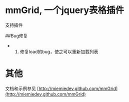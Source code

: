 # mmGrid, 一个jquery表格插件

支持插件


##Bug修复

 * 1. 修复load的bug，使之可以重新加载列表


# 其他

文档和示例参见 [http://miemiedev.github.com/mmGrid](http://miemiedev.github.com/mmGrid)

